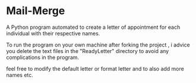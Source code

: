 # Mail-Merge
A Python program automated to create a letter of appointment for each individual with their respective names.

To run the program on your own machine after forking the project , i advice you delete the text files 
in the "ReadyLetter" directory to avoid any complications in the program. 

feel free to modify the default letter or format letter and to also add more names etc.
